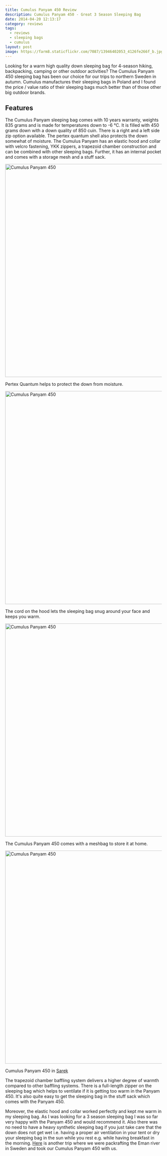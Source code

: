 ```yaml
---
title: Cumulus Panyam 450 Review
description: Cumulus Panyam 450 - Great 3 Season Sleeping Bag
date: 2014-04-20 12:13:17
category: reviews
tags:
  - reviews
  - sleeping bags
  - cumulus
layout: post
image: https://farm8.staticflickr.com/7087/13946402053_4126fe266f_b.jpg
---
```

Looking for a warm high quality down sleeping bag for 4-season hiking, backpacking, camping or other outdoor activities? The Cumulus Panyam 450 sleeping bag has been our choice for our trips to northern Sweden in autumn. Cumulus manufactures their sleeping bags in Poland and I found the price / value ratio of their sleeping bags much better than of those other big outdoor brands.

<amp-img src="https://farm8.staticflickr.com/7087/13946402053_4126fe266f_b.jpg" layout="responsive" width="1024" height="683" alt="Cumulus Panyam 450 Review"></amp-img>


<!--more-->

## Features
The Cumulus Panyam sleeping bag comes with 10 years warranty, weights 835 grams and is made for temperatures down to -6 °C. It is filled with 450 grams down with a down quality of 850 cuin. There is a right and a left side zip option available. The pertex quantum shell also protects the down somewhat of moisture. The Cumulus Panyam has an elastic hood and collar with velcro fastening, YKK zippers, a trapezoid chamber construction and can be combined with other sleeping bags. Further, it has an internal pocket and comes with a storage mesh and a stuff sack.

<img src="https://farm8.staticflickr.com/7345/13946806954_0261f9bd9c_b.jpg" width="1024" height="683" alt="Cumulus Panyam 450">

Pertex Quantum helps to protect the down from moisture.

<a href="https://www.flickr.com/photos/90204224@N07/13923255586/" ><img src="https://farm3.staticflickr.com/2924/13923255586_a3c087e9f8_b.jpg" width="1024" height="683" alt="Cumulus Panyam 450"></a>

The cord on the hood lets the sleeping bag snug around your face and keeps you warm.

<a href="https://www.flickr.com/photos/90204224@N07/13923257936/" ><img src="https://farm3.staticflickr.com/2900/13923257936_6d3b2dd948_b.jpg" width="1024" height="683" alt="Cumulus Panyam 450"></a>

The Cumulus Panyam 450 comes with a meshbag to store it at home.

<a href="https://www.flickr.com/photos/90204224@N07/13923260106/" ><img src="https://farm3.staticflickr.com/2910/13923260106_0c6f2fd749_b.jpg" width="1024" height="683" alt="Cumulus Panyam 450"></a>

Cumulus Panyam 450 in <a href="http://hikeventures.com/hiking-and-packrafting-in-sarek-day-1/" target="_self">Sarek</a>

The trapezoid chamber baffling system delivers a higher degree of warmth compared to other baffling systems. There is a full-length zipper on the sleeping bag which helps to ventilate if it is getting too warm in the Panyam 450. It's also quite easy to get the sleeping bag in the stuff sack which comes with the Panyam 450.

Moreover, the elastic hood and collar worked perfectly and kept me warm in my sleeping bag. As I was looking for a 3 season sleeping bag I was so far very happy with the Panyam 450 and would recommend it. Also there was no need to have a heavy synthetic sleeping bag if you just take care that the down does not get wet i.e. having a proper air ventilation in your tent or dry your sleeping bag in the sun while you rest e.g. while having breakfast in the morning. <a href="http://www.hikeventures.com/packrafting-the-eman-river/">Here</a> is another trip where we were packrafting the Eman river in Sweden and took our Cumulus Panyam 450 with us.

<br>
<script src="//z-na.amazon-adsystem.com/widgets/onejs?MarketPlace=US&adInstanceId=cc781bfd-577f-4efb-9da6-75cb9fc7d1c2"></script>
<br>
